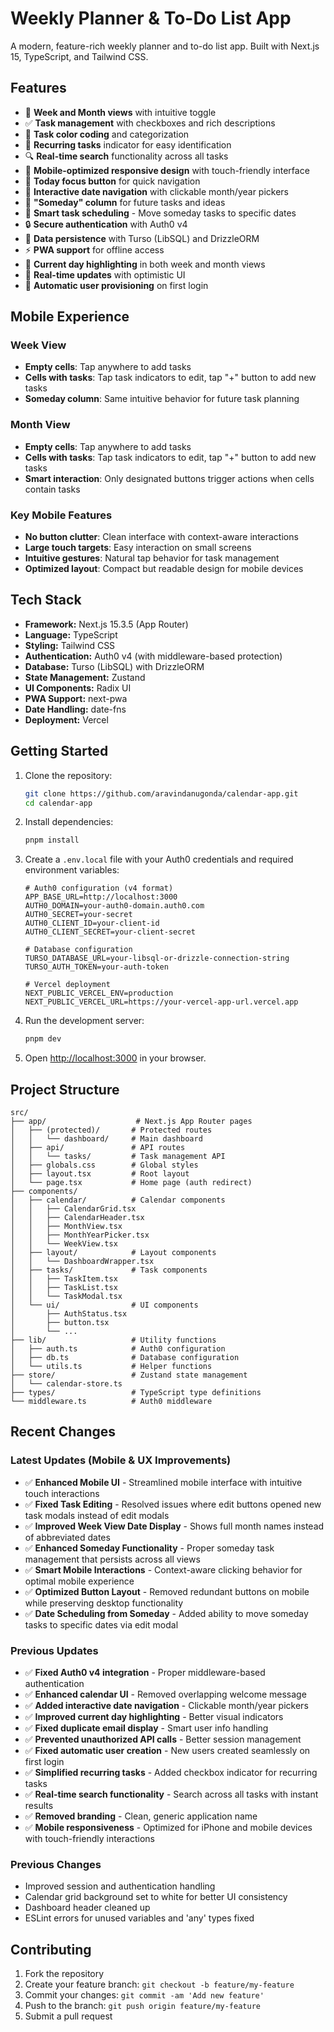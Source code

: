 # Weekly Planner & To-Do List App

A modern, feature-rich weekly planner and to-do list app. Built with Next.js 15, TypeScript, and Tailwind CSS.

## Features

- 📅 **Week and Month views** with intuitive toggle
- ✅ **Task management** with checkboxes and rich descriptions
- 🎨 **Task color coding** and categorization
- 🔄 **Recurring tasks** indicator for easy identification
- 🔍 **Real-time search** functionality across all tasks
- 📱 **Mobile-optimized responsive design** with touch-friendly interface
- 🎯 **Today focus button** for quick navigation
- 📆 **Interactive date navigation** with clickable month/year pickers
- 🌙 **"Someday" column** for future tasks and ideas
- 📅 **Smart task scheduling** - Move someday tasks to specific dates
- 🔒 **Secure authentication** with Auth0 v4
- 💾 **Data persistence** with Turso (LibSQL) and DrizzleORM
- ⚡ **PWA support** for offline access
- 🎨 **Current day highlighting** in both week and month views
- 🔄 **Real-time updates** with optimistic UI
- 👤 **Automatic user provisioning** on first login

## Mobile Experience

### Week View
- **Empty cells**: Tap anywhere to add tasks
- **Cells with tasks**: Tap task indicators to edit, tap "+" button to add new tasks
- **Someday column**: Same intuitive behavior for future task planning

### Month View  
- **Empty cells**: Tap anywhere to add tasks
- **Cells with tasks**: Tap task indicators to edit, tap "+" button to add new tasks
- **Smart interaction**: Only designated buttons trigger actions when cells contain tasks

### Key Mobile Features
- **No button clutter**: Clean interface with context-aware interactions
- **Large touch targets**: Easy interaction on small screens
- **Intuitive gestures**: Natural tap behavior for task management
- **Optimized layout**: Compact but readable design for mobile devices

## Tech Stack

- **Framework:** Next.js 15.3.5 (App Router)
- **Language:** TypeScript
- **Styling:** Tailwind CSS
- **Authentication:** Auth0 v4 (with middleware-based protection)
- **Database:** Turso (LibSQL) with DrizzleORM
- **State Management:** Zustand
- **UI Components:** Radix UI
- **PWA Support:** next-pwa
- **Date Handling:** date-fns
- **Deployment:** Vercel

## Getting Started

1. Clone the repository:
   ```bash
   git clone https://github.com/aravindanugonda/calendar-app.git
   cd calendar-app
   ```

2. Install dependencies:
   ```bash
   pnpm install
   ```

3. Create a `.env.local` file with your Auth0 credentials and required environment variables:
   ```env
   # Auth0 configuration (v4 format)
   APP_BASE_URL=http://localhost:3000
   AUTH0_DOMAIN=your-auth0-domain.auth0.com
   AUTH0_SECRET=your-secret
   AUTH0_CLIENT_ID=your-client-id
   AUTH0_CLIENT_SECRET=your-client-secret

   # Database configuration
   TURSO_DATABASE_URL=your-libsql-or-drizzle-connection-string
   TURSO_AUTH_TOKEN=your-auth-token

   # Vercel deployment
   NEXT_PUBLIC_VERCEL_ENV=production
   NEXT_PUBLIC_VERCEL_URL=https://your-vercel-app-url.vercel.app
   ```


4. Run the development server:
   ```bash
   pnpm dev
   ```

5. Open [http://localhost:3000](http://localhost:3000) in your browser.

## Project Structure

```
src/
├── app/                    # Next.js App Router pages
│   ├── (protected)/       # Protected routes
│   │   └── dashboard/     # Main dashboard
│   ├── api/               # API routes
│   │   └── tasks/         # Task management API
│   ├── globals.css        # Global styles
│   ├── layout.tsx         # Root layout
│   └── page.tsx           # Home page (auth redirect)
├── components/
│   ├── calendar/          # Calendar components
│   │   ├── CalendarGrid.tsx
│   │   ├── CalendarHeader.tsx
│   │   ├── MonthView.tsx
│   │   ├── MonthYearPicker.tsx
│   │   └── WeekView.tsx
│   ├── layout/            # Layout components
│   │   └── DashboardWrapper.tsx
│   ├── tasks/             # Task components
│   │   ├── TaskItem.tsx
│   │   ├── TaskList.tsx
│   │   └── TaskModal.tsx
│   └── ui/                # UI components
│       ├── AuthStatus.tsx
│       ├── button.tsx
│       └── ...
├── lib/                   # Utility functions
│   ├── auth.ts            # Auth0 configuration
│   ├── db.ts              # Database configuration
│   └── utils.ts           # Helper functions
├── store/                 # Zustand state management
│   └── calendar-store.ts
├── types/                 # TypeScript type definitions
└── middleware.ts          # Auth0 middleware
```

## Recent Changes

### Latest Updates (Mobile & UX Improvements)
- ✅ **Enhanced Mobile UI** - Streamlined mobile interface with intuitive touch interactions
- ✅ **Fixed Task Editing** - Resolved issues where edit buttons opened new task modals instead of edit modals
- ✅ **Improved Week View Date Display** - Shows full month names instead of abbreviated dates
- ✅ **Enhanced Someday Functionality** - Proper someday task management that persists across all views
- ✅ **Smart Mobile Interactions** - Context-aware clicking behavior for optimal mobile experience
- ✅ **Optimized Button Layout** - Removed redundant buttons on mobile while preserving desktop functionality
- ✅ **Date Scheduling from Someday** - Added ability to move someday tasks to specific dates via edit modal

### Previous Updates
- ✅ **Fixed Auth0 v4 integration** - Proper middleware-based authentication
- ✅ **Enhanced calendar UI** - Removed overlapping welcome message
- ✅ **Added interactive date navigation** - Clickable month/year pickers
- ✅ **Improved current day highlighting** - Better visual indicators
- ✅ **Fixed duplicate email display** - Smart user info handling
- ✅ **Prevented unauthorized API calls** - Better session management
- ✅ **Fixed automatic user creation** - New users created seamlessly on first login
- ✅ **Simplified recurring tasks** - Added checkbox indicator for recurring tasks
- ✅ **Real-time search functionality** - Search across all tasks with instant results
- ✅ **Removed branding** - Clean, generic application name
- ✅ **Mobile responsiveness** - Optimized for iPhone and mobile devices with touch-friendly interactions

### Previous Changes
- Improved session and authentication handling
- Calendar grid background set to white for better UI consistency
- Dashboard header cleaned up
- ESLint errors for unused variables and 'any' types fixed

## Contributing

1. Fork the repository
2. Create your feature branch: `git checkout -b feature/my-feature`
3. Commit your changes: `git commit -am 'Add new feature'`
4. Push to the branch: `git push origin feature/my-feature`
5. Submit a pull request
